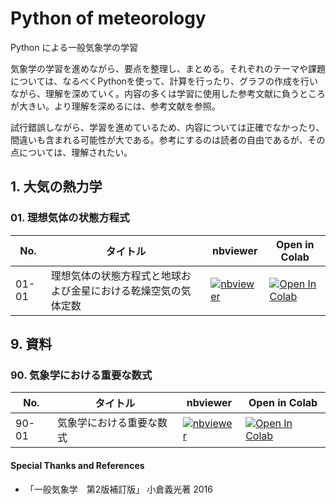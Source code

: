 # Python of meteorology

Python による一般気象学の学習

気象学の学習を進めながら、要点を整理し、まとめる。それぞれのテーマや課題については、なるべくPythonを使って、計算を行ったり、グラフの作成を行いながら、理解を深めていく。内容の多くは学習に使用した参考文献に負うところが大きい。より理解を深めるには、参考文献を参照。

試行錯誤しながら、学習を進めているため、内容については正確でなかったり、間違いも含まれる可能性が大である。参考にするのは読者の自由であるが、その点については、理解されたい。

## 1. 大気の熱力学
### 01. 理想気体の状態方程式
No.|タイトル|nbviewer|Open in Colab
-----|--------|--------|-------------
01-01|理想気体の状態方程式と地球および金星における乾燥空気の気体定数|[![nbviewer](https://camo.githubusercontent.com/bfeb5472ee3df9b7c63ea3b260dc0c679be90b97/68747470733a2f2f696d672e736869656c64732e696f2f62616467652f72656e6465722d6e627669657765722d6f72616e67652e7376673f636f6c6f72423d66333736323626636f6c6f72413d346434643464)](https://nbviewer.jupyter.org/github/deepkick/Python_of_meteorology/blob/main/01_Thermodynamics%20of%20the%20atmosphere%20Equation%20of%20state%20of%20an%20ideal%20gas.ipynb)|[![Open In Colab](https://colab.research.google.com/assets/colab-badge.svg)](https://colab.research.google.com/github/deepkick/Python_of_meteorology/blob/main/01_Thermodynamics%20of%20the%20atmosphere%20Equation%20of%20state%20of%20an%20ideal%20gas.ipynb)


## 9. 資料
### 90. 気象学における重要な数式
No.|タイトル|nbviewer|Open in Colab
-----|--------|--------|-------------
90-01|気象学における重要な数式|[![nbviewer](https://camo.githubusercontent.com/bfeb5472ee3df9b7c63ea3b260dc0c679be90b97/68747470733a2f2f696d672e736869656c64732e696f2f62616467652f72656e6465722d6e627669657765722d6f72616e67652e7376673f636f6c6f72423d66333736323626636f6c6f72413d346434643464)](https://nbviewer.jupyter.org/github/deepkick/Python_of_meteorology/blob/main/90_Important%20mathematical%20formulas%20in%20meteorology.ipynb)|[![Open In Colab](https://colab.research.google.com/assets/colab-badge.svg)](https://colab.research.google.com/github/deepkick/Python_of_meteorology/blob/main/90_Important%20mathematical%20formulas%20in%20meteorology.ipynb)

#### Special Thanks and References
* 「一般気象学　第2版補訂版」 小倉義光著 2016